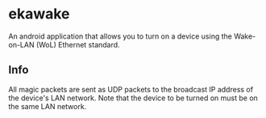 # ekawake

An android application that allows you to turn on a device using the Wake-on-LAN (WoL) Ethernet standard.

## Info

All magic packets are sent as UDP packets to the broadcast IP address of the device's LAN network. Note that the device to be turned on must be on the same LAN network.

